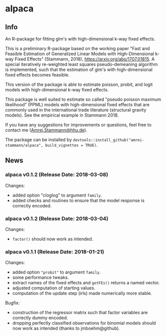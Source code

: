 # alpaca

## Info
An R-package for fitting glm's with high-dimensional k-way fixed effects.

This is a preliminary R-package based on the working paper "Fast and Feasible Estimation of Generalized Linear Models with High-Dimensional k-way Fixed Effects" (Stammann, 2018), https://arxiv.org/abs/1707.01815. A special iteratively re-weighted least squares pseudo-demeaning algorithm is implemented, such that the estimation of glm's with high-dimensional fixed effects becomes feasible. 

This version of the package is able to estimate poisson, probit, and logit models with high-dimensional k-way fixed effects.

This package is well suited to estimate so called "pseudo poisson maximum likelihood" (PPML) models with high-dimensional fixed effects that are commonly used in the international trade literature (structural gravity models). See the empirical example in Stammann 2018.

If you have any suggestions for improvements or questions, feel free to contact me (Amrei.Stammann@hhu.de).

The package can be installed by `devtools::install_github("amrei-stammann/alpaca", build_vignettes = TRUE)`.


## News

### alpaca v0.1.2 (Release Date: 2018-03-08)

Changes:

* added option "cloglog" to argument `family`.
* added checks and routines to ensure that the model response is correctly encoded.

### alpaca v0.1.2 (Release Date: 2018-03-04)

Changes:

* `factor()` should now work as intended.

### alpaca v0.1.1 (Release Date: 2018-01-21)

Changes:

* added option `"probit"` to argument `family`.
* some performance tweaks.
* extract names of the fixed effects and `getFEs()` returns a named vector.
* adjusted computation of starting values.
* computation of the update step (irls) made numerically more stable.


Bugfix:

* construction of the regressor matrix such that factor variables are correctly dummy encoded.
* dropping perfectly classified observations for binomial models should now work as intended (thanks to jmboehm@github).
